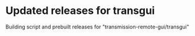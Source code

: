 # Updated releases for transgui
Building script and prebuilt releases for "transmission-remote-gui/transgui"
